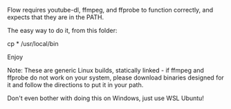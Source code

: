 Flow requires youtube-dl, ffmpeg, and ffprobe to function correctly, and expects that they are in the PATH.

The easy way to do it, from this folder:

cp * /usr/local/bin

Enjoy

Note: These are generic Linux builds, statically linked - if ffmpeg and ffprobe do not work on your system, please download binaries designed for it and follow the directions to put it in your path.

Don't even bother with doing this on Windows, just use WSL Ubuntu!